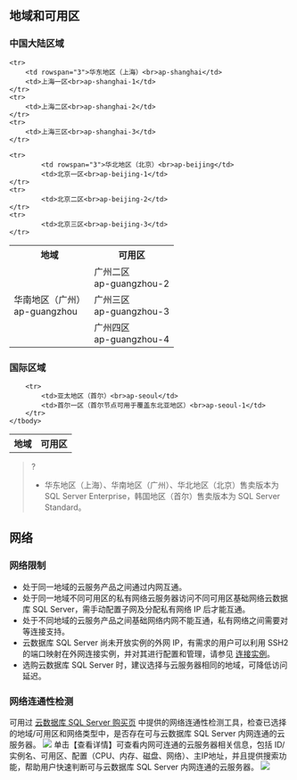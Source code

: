 ## 地域和可用区
### 中国大陆区域
<table class="table-striped">
<tbody>
    <tr>
        <th>地域</th>
        <th>可用区</th>
    </tr> 
    <tr>
	      <td rowspan="3">华南地区（广州）<br> ap-guangzhou</td>
        <td>广州二区<br> ap-guangzhou-2</td>
    </tr>
    <tr>
        <td>广州三区<br> ap-guangzhou-3</td>
    </tr>
    <tr>
        <td>广州四区<br> ap-guangzhou-4</td>
    </tr>

    <tr>
        <td rowspan="3">华东地区（上海）<br>ap-shanghai</td>
        <td>上海一区<br>ap-shanghai-1</td>
    </tr>
    <tr>
        <td>上海二区<br>ap-shanghai-2</td>
    </tr>
    <tr>
        <td>上海三区<br>ap-shanghai-3</td>
    </tr>
    
    <tr>
            <td rowspan="3">华北地区（北京）<br>ap-beijing</td>
            <td>北京一区<br>ap-beijing-1</td>
    </tr>
    <tr>
            <td>北京二区<br>ap-beijing-2</td>
    </tr>
    <tr>
            <td>北京三区<br>ap-beijing-3</td>
    </tr>
</tbody>
</table>


### 国际区域
<table class="table-striped">
    <tbody>
    <tr>
            <th>地域</th>
            <th>可用区</th>
        </tr>

        <tr>
            <td>亚太地区（首尔）<br>ap-seoul</td>
            <td>首尔一区（首尔节点可用于覆盖东北亚地区）<br>ap-seoul-1</td>
        </tr>
    </tbody>
</table>

>?
>
>- 华东地区（上海）、华南地区（广州）、华北地区（北京）售卖版本为SQL Server Enterprise，韩国地区（首尔）售卖版本为 SQL Server Standard。




## 网络
### 网络限制
- 处于同一地域的云服务产品之间通过内网互通。
- 处于同一地域不同可用区的私有网络云服务器访问不同可用区基础网络云数据库 SQL Server，需手动配置子网及分配私有网络 IP 后才能互通。
- 处于不同地域的云服务产品之间基础网络内网不能互通，私有网络之间需要对等连接支持。
- 云数据库 SQL Server 尚未开放实例的外网 IP，有需求的用户可以利用 SSH2 的端口映射在外网连接实例，并对其进行配置和管理，请参见 [连接实例](https://intl.cloud.tencent.com/document/product/238/11627)。
- 选购云数据库 SQL Server 时，建议选择与云服务器相同的地域，可降低访问延迟。

### 网络连通性检测
可用过 [云数据库 SQL Server 购买页](https://buy.cloud.tencent.com/sqlserver#/) 中提供的网络连通性检测工具，检查已选择的地域/可用区和网络类型中，是否存在可与云数据库 SQL Server 内网连通的云服务器。
![](https://main.qcloudimg.com/raw/deaf54baf86f53f842fbde47362fff24.png)
单击【查看详情】可查看内网可连通的云服务器相关信息，包括 ID/实例名、可用区、配置（CPU、内存、磁盘、网络）、主IP地址，并且提供搜索功能，帮助用户快速判断可与云数据库 SQL Server 内网连通的云服务器。
![](https://main.qcloudimg.com/raw/dea8466faaaab332bf0b6f7a4932a49e.png)
